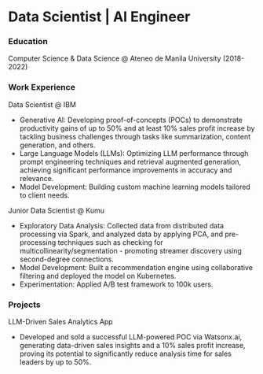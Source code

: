 # Data Scientist | AI Engineer

### Education
Computer Science & Data Science @ Ateneo de Manila University (2018-2022)

### Work Experience
Data Scientist @ IBM
- Generative AI: Developing proof-of-concepts (POCs) to demonstrate productivity gains of up to 50% and at least 10% sales profit increase by tackling business challenges through tasks like summarization, content generation, and others.
- Large Language Models (LLMs): Optimizing LLM performance through prompt engineering techniques and retrieval augmented generation, achieving significant performance improvements in accuracy and relevance.
- Model Development: Building custom machine learning models tailored to client needs.

Junior Data Scientist @ Kumu
- Exploratory Data Analysis: Collected data from distributed data processing via Spark, and analyzed data by applying PCA, and pre-processing techniques such as checking for multicollinearity/segmentation - promoting streamer discovery using second-degree connections.
- Model Development: Built a recommendation engine using collaborative filtering and deployed the model on Kubernetes.
- Experimentation: Applied A/B test framework to 100k users.

### Projects
LLM-Driven Sales Analytics App
- Developed and sold a successful LLM-powered POC via Watsonx.ai, generating data-driven sales insights and a 10% sales profit increase, proving its potential to significantly reduce analysis time for sales leaders by up to 50%.

